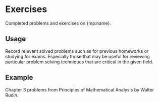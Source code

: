 # Exercises
Completed problems and exercises on {mp:name}.

## Usage
Record relevant solved problems such as for previous homeworks or studying for exams. Especially those that may be useful for reviewing particular problem solving techniques that are critical in the given field.

## Example
Chapter 3 problems from Principles of Mathematical Analysis by Walter Rudin.